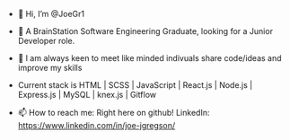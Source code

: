 - 👋 Hi, I’m @JoeGr1
- 👀 A BrainStation Software Engineering Graduate, looking for a Junior Developer role.
- 🌱 I am always keen to meet like minded indivuals share code/ideas and improve my skills 

- Current stack is HTML | SCSS | JavaScript | React.js | Node.js | Express.js | MySQL | knex.js | Gitflow

- 📫 How to reach me: Right here on github! LinkedIn: https://www.linkedin.com/in/joe-jgregson/ 

<!---
JoeGr1/JoeGr1 is a ✨ special ✨ repository because its `README.md` (this file) appears on your GitHub profile.
You can click the Preview link to take a look at your changes.
--->
